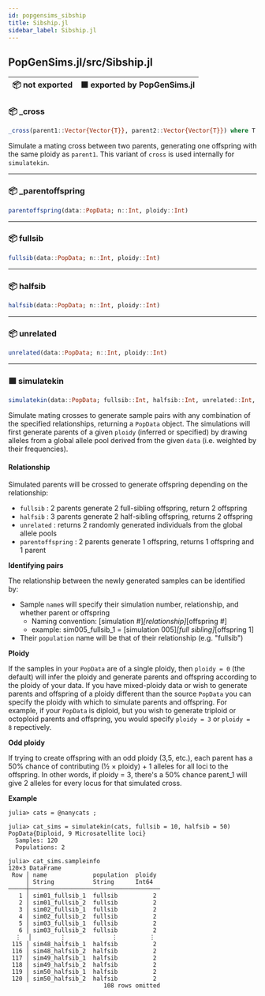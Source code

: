 ```yaml
---
id: popgensims_sibship
title: Sibship.jl
sidebar_label: Sibship.jl
---
```

## PopGenSims.jl/src/Sibship.jl
| 📦  not exported | 🟪  exported by PopGenSims.jl |
|:---:|:---:|

### 📦 _cross
```julia
_cross(parent1::Vector{Vector{T}}, parent2::Vector{Vector{T}}) where T <: Signed
```
Simulate a mating cross between two parents, generating one offspring with the same
ploidy as `parent1`. This variant of `cross` is used internally for `simulatekin`.

----

### 📦 _parentoffspring
```julia
parentoffspring(data::PopData; n::Int, ploidy::Int)
```

----

### 📦 fullsib
```julia
fullsib(data::PopData; n::Int, ploidy::Int)
```
----

### 📦 halfsib
```julia
halfsib(data::PopData; n::Int, ploidy::Int)
```
----

### 📦 unrelated
```julia
unrelated(data::PopData; n::Int, ploidy::Int)
```

----

### 🟪 simulatekin
```julia
simulatekin(data::PopData; fullsib::Int, halfsib::Int, unrelated::Int, parentoffspring::Int, ploidy::Signed)
```
Simulate mating crosses to generate sample pairs with any combination of the specified relationships, 
returning a `PopData` object. The simulations will first generate parents of a given
`ploidy` (inferred or specified) by drawing alleles from a global allele pool derived
from the given `data` (i.e. weighted by their frequencies).

#### Relationship
Simulated parents will be crossed to generate offspring depending on the relationship:
- `fullsib` : 2 parents generate 2 full-sibling offspring, return 2 offspring
- `halfsib` : 3 parents generate 2 half-sibling offspring, returns 2 offspring
- `unrelated` : returns 2 randomly generated individuals from the global allele pools
- `parentoffspring` : 2 parents generate 1 offspring, returns 1 offspring and 1 parent

**Identifying pairs**

The relationship between the newly generated samples can be identified by:
- Sample `name`s will specify their simulation number, relationship, and whether parent or offspring
    - Naming convention: [simulation #]_[relationship]_[offspring #]
    - example: sim005_fullsib_1 = [simulation 005]_[full sibling]_[offspring 1]
- Their `population` name will be that of their relationship (e.g. "fullsib")

**Ploidy**

If the samples in your `PopData` are of a single ploidy, then `ploidy = 0` (the default) will infer the ploidy
and generate parents and offspring according to the ploidy of your data. If you have mixed-ploidy data or wish 
to generate parents and offspring of a ploidy different than the source `PopData` you can specify the ploidy
with which to simulate parents and offspring. For example, if your `PopData` is diploid, but you wish to generate
triploid or octoploid parents and offspring, you would specify `ploidy = 3` or `ploidy = 8` repectively. 

**Odd ploidy**

If trying to create offspring with an odd ploidy (3,5, etc.), each parent has a 50% chance of 
contributing (½ × ploidy) + 1 alleles for all loci to the offspring. In other words, if ploidy = 3,
there's a 50% chance parent_1 will give 2 alleles for every locus for that simulated cross.

**Example**
```
julia> cats = @nanycats ;

julia> cat_sims = simulatekin(cats, fullsib = 10, halfsib = 50)
PopData{Diploid, 9 Microsatellite loci}
  Samples: 120
  Populations: 2

julia> cat_sims.sampleinfo
120×3 DataFrame
 Row │ name             population  ploidy 
     │ String           String      Int64  
─────┼─────────────────────────────────────
   1 │ sim01_fullsib_1  fullsib          2
   2 │ sim01_fullsib_2  fullsib          2
   3 │ sim02_fullsib_1  fullsib          2
   4 │ sim02_fullsib_2  fullsib          2
   5 │ sim03_fullsib_1  fullsib          2
   6 │ sim03_fullsib_2  fullsib          2
  ⋮  │        ⋮             ⋮         ⋮
 115 │ sim48_halfsib_1  halfsib          2
 116 │ sim48_halfsib_2  halfsib          2
 117 │ sim49_halfsib_1  halfsib          2
 118 │ sim49_halfsib_2  halfsib          2
 119 │ sim50_halfsib_1  halfsib          2
 120 │ sim50_halfsib_2  halfsib          2
                           108 rows omitted
```